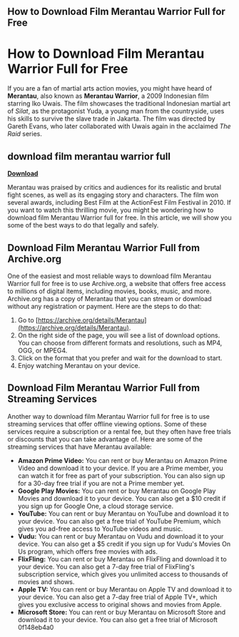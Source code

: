 ## How to Download Film Merantau Warrior Full for Free

  
# How to Download Film Merantau Warrior Full for Free
 
If you are a fan of martial arts action movies, you might have heard of **Merantau**, also known as **Merantau Warrior**, a 2009 Indonesian film starring Iko Uwais. The film showcases the traditional Indonesian martial art of *Silat*, as the protagonist Yuda, a young man from the countryside, uses his skills to survive the slave trade in Jakarta. The film was directed by Gareth Evans, who later collaborated with Uwais again in the acclaimed *The Raid* series.
 
## download film merantau warrior full


[**Download**](https://www.google.com/url?q=https%3A%2F%2Furluss.com%2F2tK6rr&sa=D&sntz=1&usg=AOvVaw1MiY59M1GthgohtSLl7lM4)

 
Merantau was praised by critics and audiences for its realistic and brutal fight scenes, as well as its engaging story and characters. The film won several awards, including Best Film at the ActionFest Film Festival in 2010. If you want to watch this thrilling movie, you might be wondering how to download film Merantau Warrior full for free. In this article, we will show you some of the best ways to do that legally and safely.
 
## Download Film Merantau Warrior Full from Archive.org
 
One of the easiest and most reliable ways to download film Merantau Warrior full for free is to use Archive.org, a website that offers free access to millions of digital items, including movies, books, music, and more. Archive.org has a copy of Merantau that you can stream or download without any registration or payment. Here are the steps to do that:
 
1. Go to [https://archive.org/details/Merantau](https://archive.org/details/Merantau).
2. On the right side of the page, you will see a list of download options. You can choose from different formats and resolutions, such as MP4, OGG, or MPEG4.
3. Click on the format that you prefer and wait for the download to start.
4. Enjoy watching Merantau on your device.

## Download Film Merantau Warrior Full from Streaming Services
 
Another way to download film Merantau Warrior full for free is to use streaming services that offer offline viewing options. Some of these services require a subscription or a rental fee, but they often have free trials or discounts that you can take advantage of. Here are some of the streaming services that have Merantau available:

- **Amazon Prime Video:** You can rent or buy Merantau on Amazon Prime Video and download it to your device. If you are a Prime member, you can watch it for free as part of your subscription. You can also sign up for a 30-day free trial if you are not a Prime member yet.
- **Google Play Movies:** You can rent or buy Merantau on Google Play Movies and download it to your device. You can also get a $10 credit if you sign up for Google One, a cloud storage service.
- **YouTube:** You can rent or buy Merantau on YouTube and download it to your device. You can also get a free trial of YouTube Premium, which gives you ad-free access to YouTube videos and music.
- **Vudu:** You can rent or buy Merantau on Vudu and download it to your device. You can also get a $5 credit if you sign up for Vudu's Movies On Us program, which offers free movies with ads.
- **FlixFling:** You can rent or buy Merantau on FlixFling and download it to your device. You can also get a 7-day free trial of FlixFling's subscription service, which gives you unlimited access to thousands of movies and shows.
- **Apple TV:** You can rent or buy Merantau on Apple TV and download it to your device. You can also get a 7-day free trial of Apple TV+, which gives you exclusive access to original shows and movies from Apple.
- **Microsoft Store:** You can rent or buy Merantau on Microsoft Store and download it to your device. You can also get a free trial of Microsoft 0f148eb4a0
